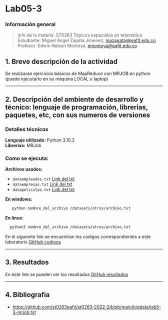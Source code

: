 # **Lab05-3**

### **Información general**  
> Info de la materia: ST0263 Tópicos especiales en telemática  
> Estudiante: Miguel Ángel Zapata Jimenez, mazapataj@eafit.edu.co  
> Profesor: Edwin Nelson Montoya, emontoya@eafit.edu.co

## **1. Breve descripción de la actividad**  
Se realizaran ejercicios básicos de MapReduce con MRJOB en python (puede ejecutarlo en su máquina LOCAL o laptop)  
  
---  
  
## **2. Descripción del ambiente de desarrollo y técnico: lenguaje de programación, librerias, paquetes, etc, con sus numeros de versiones**  
  
### **Detalles técnicos**  
  
**Lenguaje utilizado:** Python 3.10.2  
**Librerias:** MRJob  

### **Como se ejecuta:**  
  
**Archivos usados:**  
* `dataempleados.txt` [Link del txt](https://github.com/MiguelZapata04/Topicos_Telematica/blob/master/Laboratorios/Lab05/Lab05-3/datasets/otros/dataempleados.txt)
* `dataempresas.txt` [Link del txt](https://github.com/MiguelZapata04/Topicos_Telematica/blob/master/Laboratorios/Lab05/Lab05-3/datasets/otros/dataempresas.txt)
* `datapeliculas.txt` [Link del txt](https://github.com/MiguelZapata04/Topicos_Telematica/blob/master/Laboratorios/Lab05/Lab05-3/datasets/otros/datapeliculas.txt)
  
**En windows:**  
```bash 
   python nombre_del_archivo /datasets/otros/archivo.txt  
```  
  
**En linux:**  
```bash  
  python3 nombre_del_archivo /datasets/otros/archivo.txt 
```  
  
En el siguiente link se encuentran los codigos correspondientes a este laboratorio [GitHub codigos](https://github.com/MiguelZapata04/Topicos_Telematica/tree/master/Laboratorios/Lab05/Lab05-3/codigos)
  
---  
  
## **3. Resultados**  
  
En este link se pueden ver los resultados [GitHub resultados](https://github.com/MiguelZapata04/Topicos_Telematica/blob/master/Laboratorios/Lab05/Lab05-3/Resultados/Resultados.txt)  
  
  
---  
  
## **4. Bibliografia**  
  
* https://github.com/st0263eafit/st0263-2022-2/blob/main/bigdata/lab5-3-mrjob.txt
